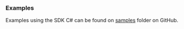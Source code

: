 ### Examples

Examples using the SDK C# can be found on [samples](https://github.com/takenet/messaginghub-client-csharp/tree/master/src/Samples) folder on GitHub.